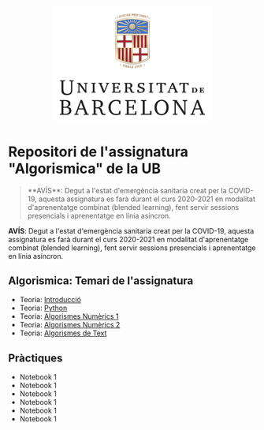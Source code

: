 <p align="center">
  <img src="/images/marcav_pos_rgb.png" width="324" width="50">
</p>

# Repositori de l'assignatura "Algorismica" de la UB

<blockquote>
**AVÍS**: Degut a l'estat d'emergència sanitaria creat per la COVID-19, aquesta assignatura es farà durant el curs 2020-2021 en modalitat d'aprenentatge combinat (blended learning), fent servir sessions presencials i aprenentatge en línia asíncron.
</blockquote>


**AVÍS**: Degut a l'estat d'emergència sanitaria creat per la COVID-19, aquesta assignatura es farà durant el curs 2020-2021 en modalitat d'aprenentatge combinat (blended learning), fent servir sessions presencials i aprenentatge en línia asíncron.

## Algorismica: Temari de l'assignatura
+  Teoria: [Introducció](http://algorismica2020.github.io/introducció.html) 
+  Teoria: [Python](http://algorismica2020.github.io/python.html)   
+  Teoria: [Algorismes Numèrics 1](http://algorismica2020.github.io/numerics1.html)  
+  Teoria: [Algorismes Numèrics 2](http://algorismica2020.github.io/numerics2.html) 
+  Teoria: [Algorismes de Text](http://algorismica2020.github.io/text.html) 

## Pràctiques
+ Notebook 1
+ Notebook 1
+ Notebook 1
+ Notebook 1
+ Notebook 1
+ Notebook 1

